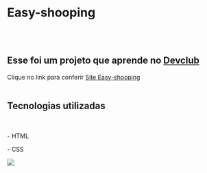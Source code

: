 <h1>Easy-shooping</h1>
<br>
<br>
<h2>Esse foi um projeto que aprende no <a href="https://rodolfomori.com.br/devclub">Devclub</a></h2>
<p>Clique no link para conferir  <a href="https://edilano-gonzaga.github.io/easy-shooping/ target="_blank>Site Easy-shooping</a>
<br>
<br>
<h2>Tecnologias utilizadas</h2>
    <br>
    <p>- HTML</p>
    <p>- CSS</p>

<img src="https://github.com/Edilano-Gonzaga/easy-shooping/blob/main/img/ease-shooping-not-e-cel.png?raw=true" />
